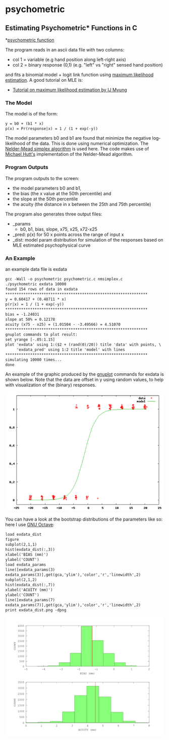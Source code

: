 psychometric
============

Estimating Psychometric* Functions in C
---------------------------------------

*[psychometric function](http://en.wikipedia.org/wiki/Psychometric_function)

The program reads in an ascii data file with two columns:

* col 1 = variable (e.g hand position along left-right axis)
* col 2 = binary response (0,1) (e.g. "left" vs "right" sensed hand position)

and fits a binomial model + logit link function using [maximum likelihood estimation](http://en.wikipedia.org/wiki/Maximum_likelihood). A good tutorial on MLE is:

* [Tutorial on maximum likelihood estimation by IJ Myung](http://www.sciencedirect.com/science/article/pii/S0022249602000287)

### The Model

The model is of the form:

	y = b0 + (b1 * x)
	p(x) = Pr(response|x) = 1 / (1 + exp(-y))

The model parameters b0 and b1 are found that minimize the negative log-likelihood of the data. This is done using numerical optimization. The [Nelder-Mead simplex algorithm](http://en.wikipedia.org/wiki/Nelder–Mead_method) is used here. The code makes use of [Michael Hutt's](http://www.mikehutt.com) implementation of the Nelder-Mead algorithm.

### Program Outputs

The program outputs to the screen:

* the model parameters b0 and b1,
* the bias (the x value at the 50th percentile) and
* the slope at the 50th percentile
* the acuity (the distance in x between the 25th and 75th percentile)

The program also generates three output files:

* _params
	* b0, b1, bias, slope, x75, x25, x72-x25
* _pred: p(x) for 50 x points across the range of input x
* _dist: model param distribution for simulation of the responses based on MLE estimated psychophysical curve

### An Example

an example data file is exdata

	gcc -Wall -o psychometric psychometric.c nmsimplex.c
	./psychometric exdata 10000
	found 154 rows of data in exdata
	***************************************************************
	y = 0.60417 + (0.48711 * x)
	p(r|x) = 1 / (1 + exp(-y))
	***************************************************************
	bias = -1.24031
	slope at 50% = 0.12178
	acuity (x75 - x25) = (1.01504 - -3.49566) = 4.51070
	***************************************************************
	gnuplot commands to plot result:
	set yrange [-.05:1.15]
	plot 'exdata' using 1:($2 + (rand(0)/20)) title 'data' with points, \
	     'exdata_pred' using 1:2 title 'model' with lines
	***************************************************************
	simulating 10000 times...
	done

An example of the graphic produced by the [gnuplot](http://www.gnuplot.info) commands for exdata is shown below. Note that the data are offset in y using random values, to help with visualization of the (binary) responses.

![Image](exdata_pred.gif)

You can have a look at the bootstrap distributions of the parameters like so: here I use [GNU Octave](http://www.gnu.org/software/octave/):

	load exdata_dist
	figure
	subplot(2,1,1)
	hist(exdata_dist(:,3))
	xlabel('BIAS (mm)')
	ylabel('COUNT')
	load exdata_params
	line([exdata_params(3) exdata_params(3)],get(gca,'ylim'),'color','r','linewidth',2)
	subplot(2,1,2)
	hist(exdata_dist(:,7))
	xlabel('ACUITY (mm)')
	ylabel('COUNT')
	line([exdata_params(7) exdata_params(7)],get(gca,'ylim'),'color','r','linewidth',2)
	print exdata_dist.png -dpng

![Image](exdata_dist.png)

